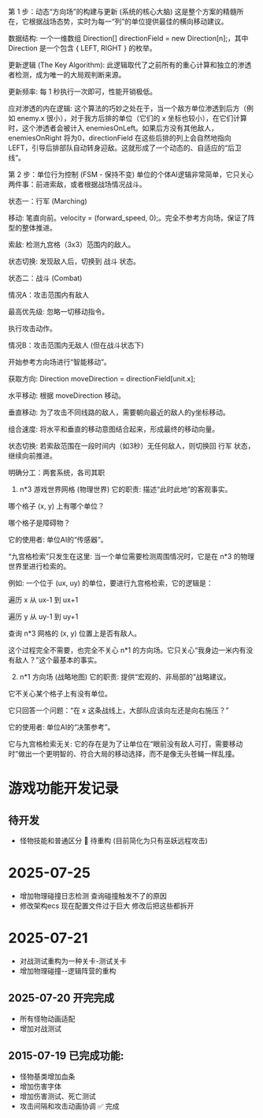 第 1 步：动态“方向场”的构建与更新 (系统的核心大脑)
这是整个方案的精髓所在，它根据战场态势，实时为每一“列”的单位提供最佳的横向移动建议。

数据结构:
一个一维数组 Direction[] directionField = new Direction[n];，其中 Direction 是一个包含 { LEFT, RIGHT } 的枚举。

更新逻辑 (The Key Algorithm):
此逻辑取代了之前所有的重心计算和独立的渗透者检测，成为唯一的大局观判断来源。

更新频率: 每 1 秒执行一次即可，性能开销极低。

应对渗透的内在逻辑:
这个算法的巧妙之处在于，当一个敌方单位渗透到后方（例如 enemy.x 很小），对于我方后排的单位（它们的 x 坐标也较小），在它们计算时，这个渗透者会被计入 enemiesOnLeft。如果后方没有其他敌人，enemiesOnRight 将为0，directionField 在这些后排的列上会自然地指向 LEFT，引导后排部队自动转身迎敌。这就形成了一个动态的、自适应的“后卫线”。

第 2 步：单位行为控制 (FSM - 保持不变)
单位的个体AI逻辑非常简单，它只关心两件事：前进索敌，或者根据战场情况战斗。

状态一：行军 (Marching)

移动: 笔直向前。velocity = (forward_speed, 0);。完全不参考方向场，保证了阵型的整体推进。

索敌: 检测九宫格（3x3）范围内的敌人。

状态切换: 发现敌人后，切换到 战斗 状态。

状态二：战斗 (Combat)

情况A：攻击范围内有敌人

最高优先级: 忽略一切移动指令。

执行攻击动作。

情况B：攻击范围内无敌人 (但在战斗状态下)

开始参考方向场进行“智能移动”。

获取方向: Direction moveDirection = directionField[unit.x];

水平移动: 根据 moveDirection 移动。

垂直移动: 为了攻击不同线路的敌人，需要朝向最近的敌人的y坐标移动。

组合速度: 将水平和垂直的移动意图结合起来，形成最终的移动向量。

状态切换: 若索敌范围在一段时间内（如3秒）无任何敌人，则切换回 行军 状态，继续向前推进。

明确分工：两套系统，各司其职
1. n*3 游戏世界网格 (物理世界)
它的职责: 描述“此时此地”的客观事实。

哪个格子 (x, y) 上有哪个单位？

哪个格子是障碍物？


它的使用者: 单位AI的“传感器”。

“九宫格检索”只发生在这里: 当一个单位需要检测周围情况时，它是在 n*3 的物理世界里进行检索的。

例如: 一个位于 (ux, uy) 的单位，要进行九宫格检索，它的逻辑是：

遍历 x 从 ux-1 到 ux+1

遍历 y 从 uy-1 到 uy+1

查询 n*3 网格的 (x, y) 位置上是否有敌人。

这个过程完全不需要，也完全不关心 n*1 的方向场。它只关心“我身边一米内有没有敌人？”这个最基本的事实。

2. n*1 方向场 (战略地图)
它的职责: 提供“宏观的、非局部的”战略建议。

它不关心某个格子上有没有单位。

它只回答一个问题：“在 x 这条战线上，大部队应该向左还是向右施压？”

它的使用者: 单位AI的“决策参考”。

它与九宫格检索无关: 它的存在是为了让单位在“眼前没有敌人可打，需要移动时”做出一个更明智的、符合大局的移动选择，而不是像无头苍蝇一样乱撞。


# 游戏功能开发记录

## 待开发
- 怪物技能和普通区分 🔄 待重构 (目前简化为只有巫妖远程攻击)

# 2025-07-25
- 增加物理碰撞日志检测 查询碰撞触发不了的原因
- 修改架构ecs 现在配置文件过于巨大 修改后把这些都拆开




# 2025-07-21 
- 对战测试重构为一种关卡-测试关卡
- 增加物理碰撞--逻辑阵营的重构

## 2025-07-20 开完完成
- 所有怪物动画适配
- 增加对战测试

## 2015-07-19 已完成功能:
- 怪物基类增加血条
- 增加伤害字体
- 增加伤害测试、死亡测试
- 攻击间隔和攻击动画协调 ✅ 完成


